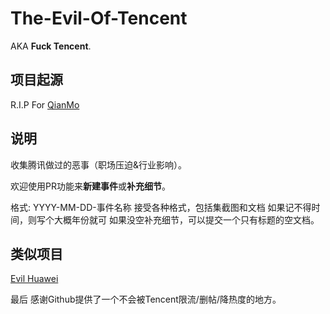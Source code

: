 # The-Evil-Of-Tencent
AKA **Fuck Tencent**.


## 项目起源
R.I.P For [QianMo](https://github.com/QianMo)

## 说明
收集腾讯做过的恶事（职场压迫&行业影响）。

欢迎使用PR功能来**新建事件**或**补充细节**。

格式: 
YYYY-MM-DD-事件名称
接受各种格式，包括集截图和文档
如果记不得时间，则写个大概年份就可
如果没空补充细节，可以提交一个只有标题的空文档。

## 类似项目
[Evil Huawei](https://github.com/evil-huawei/evil-huawei)

最后
感谢Github提供了一个不会被Tencent限流/删帖/降热度的地方。


